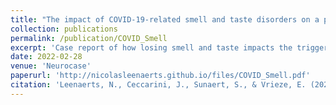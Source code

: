 ```yaml
---
title: "The impact of COVID-19-related smell and taste disorders on a patient with bulimia nervosa: a case report"
collection: publications
permalink: /publication/COVID_Smell
excerpt: 'Case report of how losing smell and taste impacts the triggers for binge eating in a patient with bulimia nervosa'
date: 2022-02-28
venue: 'Neurocase'
paperurl: 'http://nicolasleenaerts.github.io/files/COVID_Smell.pdf'
citation: 'Leenaerts, N., Ceccarini, J., Sunaert, S., & Vrieze, E. (2022). The impact of COVID-19-related smell and taste disorders on a patient with bulimia nervosa: a case report. Neurocase, 28(1), 72–76. https://doi.org/10.1080/13554794.2021.2024859'
---
```


